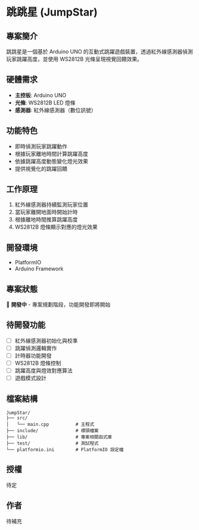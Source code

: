 # 跳跳星 (JumpStar)

## 專案簡介

跳跳星是一個基於 Arduino UNO 的互動式跳躍遊戲裝置，透過紅外線感測器偵測玩家跳躍高度，並使用 WS2812B 光條呈現視覺回饋效果。

## 硬體需求

-   **主控板**: Arduino UNO
-   **光條**: WS2812B LED 燈條
-   **感測器**: 紅外線感測器（數位訊號）

## 功能特色

-   即時偵測玩家跳躍動作
-   根據玩家離地時間計算跳躍高度
-   依據跳躍高度動態變化燈光效果
-   提供視覺化的跳躍回饋

## 工作原理

1. 紅外線感測器持續監測玩家位置
2. 當玩家離開地面時開始計時
3. 根據離地時間推算跳躍高度
4. WS2812B 燈條顯示對應的燈光效果

## 開發環境

-   PlatformIO
-   Arduino Framework

## 專案狀態

🚧 **開發中** - 專案規劃階段，功能開發即將開始

## 待開發功能

-   [ ] 紅外線感測器初始化與校準
-   [ ] 跳躍偵測邏輯實作
-   [ ] 計時器功能開發
-   [ ] WS2812B 燈條控制
-   [ ] 跳躍高度與燈效對應算法
-   [ ] 遊戲模式設計

## 檔案結構

```
JumpStar/
├── src/
│   └── main.cpp          # 主程式
├── include/              # 標頭檔案
├── lib/                  # 專案相關函式庫
├── test/                 # 測試程式
└── platformio.ini        # PlatformIO 設定檔
```

## 授權

待定

## 作者

待補充
